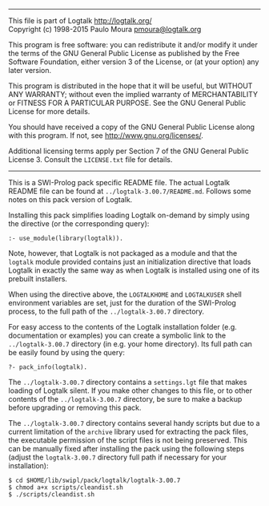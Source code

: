 ________________________________________________________________________

This file is part of Logtalk <http://logtalk.org/>  
Copyright (c) 1998-2015 Paulo Moura <pmoura@logtalk.org>

This program is free software: you can redistribute it and/or modify
it under the terms of the GNU General Public License as published by
the Free Software Foundation, either version 3 of the License, or
(at your option) any later version.

This program is distributed in the hope that it will be useful,
but WITHOUT ANY WARRANTY; without even the implied warranty of
MERCHANTABILITY or FITNESS FOR A PARTICULAR PURPOSE.  See the
GNU General Public License for more details.

You should have received a copy of the GNU General Public License
along with this program.  If not, see <http://www.gnu.org/licenses/>.

Additional licensing terms apply per Section 7 of the GNU General
Public License 3. Consult the `LICENSE.txt` file for details.
________________________________________________________________________


This is a SWI-Prolog pack specific README file. The actual Logtalk
README file can be found at `../logtalk-3.00.7/README.md`. Follows
some notes on this pack version of Logtalk.

Installing this pack simplifies loading Logtalk on-demand by simply
using the directive (or the corresponding query):

	:- use_module(library(logtalk)).

Note, however, that Logtalk is not packaged as a module and that the
`logtalk` module provided contains just an initialization directive
that loads Logtalk in exactly the same way as when Logtalk is installed
using one of its prebuilt installers.

When using the directive above, the `LOGTALKHOME` and `LOGTALKUSER`
shell environment variables are set, just for the duration of the
SWI-Prolog process, to the full path of the `../logtalk-3.00.7`
directory.

For easy access to the contents of the Logtalk installation folder
(e.g. documentation or examples) you can create a symbolic link to the
`../logtalk-3.00.7` directory (in e.g. your home directory). Its full
path can be easily found by using the query:

	?- pack_info(logtalk).

The `../logtalk-3.00.7` directory contains a `settings.lgt` file that
makes loading of Logtalk silent. If you make other changes to this file,
or to other contents of the `../logtalk-3.00.7` directory, be sure to
make a backup before upgrading or removing this pack.

The `../logtalk-3.00.7` directory contains several handy scripts but due
to a current limitation of the `archive` library used for extracting the
pack files, the executable permission of the script files is not being
preserved. This can be manually fixed after installing the pack using
the following steps (adjust the `logtalk-3.00.7` directory full path if
necessary for your installation):

	$ cd $HOME/lib/swipl/pack/logtalk/logtalk-3.00.7
	$ chmod a+x scripts/cleandist.sh
	$ ./scripts/cleandist.sh
